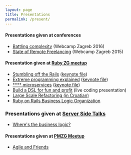 ```yaml
---
layout: page
title: Presentations
permalink: /present/
---
```


#### Presentations given at conferences

* [Battling complexity](https://www.youtube.com/watch?v=UzWxrIaL0xM&t=13s) (Webcamp Zagreb 2016)
* [State of Remote Freelancing](https://www.youtube.com/watch?v=g9UgPsdP9vI) (Webcamp Zagreb 2015)

#### Presentation given at [Ruby ZG meetup](https://www.meetup.com/rubyzg/)
* [Stumbling off the Rails](../presentations/files/stumbling_off_the_rails.pdf)
    ([keynote file](../presentations/files/stumbling_off_the_rails.key))
* [Extreme programming explained](../presentations/files/extreme_programming.pdf)
    ([keynote file](../presentations/files/extreme_programming.key))
* [**** microservices](../presentations/files/microservices.pdf)
    ([keynote file](../presentations/files/microservices.key))
* [Build a DSL for fun and profit](https://github.com/radanskoric/presentations/tree/master/building_dsls)
    (live coding presentation)
* [Large Scale Refactoring (in Croatian)](../presentations/large_refactoring)
* [Ruby on Rails Business Logic Organization](../presentations/ror_business_logic)

### Presentations given at [Server Side Talks](https://www.meetup.com/Infinum-Server-Side-Talks/)
* [Where's the business logic?](../presentations/business_logic)


#### Presentations given at [PMZG Meetup](https://www.meetup.com/PMZG-Project-Product-Management-Zagreb/)
* [Agile and Friends](../presentations/agile_and_friends)

